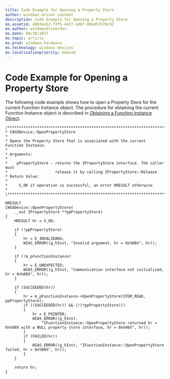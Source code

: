 ```yaml
---
title: Code Example for Opening a Property Store
author: windows-driver-content
description: Code Example for Opening a Property Store
ms.assetid: 4d63ea52-f3f5-4af7-ad6f-0bbd57b76c52
ms.author: windowsdriverdev
ms.date: 04/20/2017
ms.topic: article
ms.prod: windows-hardware
ms.technology: windows-devices
ms.localizationpriority: medium
---
```


# Code Example for Opening a Property Store


The following code example shows how to open a Property Store for the current Function Instance object. The procedure for obtaining the current Function Instance object is described in [Obtaining a Function Instance Object](obtaining-a-function-instance-object.md).

```
/**************************************************************************\
* CWSDDevice::OpenPropertyStore
*
* Opens the Property Store that is associated with the current Function Instance. 
*
* Arguments:
*
*    pPropertyStore - returns the IPropertyStore interface. The caller must
*                     release it by calling IPropertyStore::Release
* Return Value:
*
*     S_OK if operation is successful, an error HRESULT otherwise
*
\**************************************************************************/

HRESULT
CWSDDevice::OpenPropertyStore(
    __out IPropertyStore **ppPropertyStore)
{
    HRESULT hr = S_OK;

    if (!ppPropertyStore)
    {
        hr = E_INVALIDARG;
        WIAS_ERROR((g_hInst, "Invalid argument, hr = 0x%08X", hr));
    }

    if (!m_pFunctionInstance)
    {
        hr = E_UNEXPECTED;
        WIAS_ERROR((g_hInst, "Communication interface not initialized, hr = 0x%08X", hr));
    }

    if (SUCCEEDED(hr))
    {
        hr = m_pFunctionInstance->OpenPropertyStore(STGM_READ, ppPropertyStore);
        if ((SUCCEEDED(hr)) && (!(*ppPropertyStore)))
        {
            hr = E_POINTER;
            WIAS_ERROR((g_hInst, 
                "IFunctionInstance::OpenPropertyStore returned hr = 0x%08X with a NULL property store interface, hr = 0x%08X", hr));
        }
        if (FAILED(hr))
        {
            WIAS_ERROR((g_hInst, "IFunctionInstance::OpenPropertyStore failed, hr = 0x%08X", hr));
        }
    }

    return hr;
}
```

 

 




